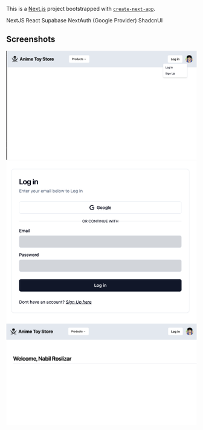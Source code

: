 This is a [Next.js](https://nextjs.org/) project bootstrapped with [`create-next-app`](https://github.com/vercel/next.js/tree/canary/packages/create-next-app).

NextJS
React
Supabase
NextAuth (Google Provider)
ShadcnUI

## Screenshots

![Simple Navbara](/images/NavbarLoginBefore.png "Before Login")
![Login Page](/images/NavbarLoginLoginPage.png "Login Page")
![Welcome Name after login](/images/NavbarLoginAfter.png "After Login with welcome {name}")
